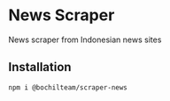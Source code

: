 # News Scraper
News scraper from Indonesian news sites

## Installation
```sh
npm i @bochilteam/scraper-news
```